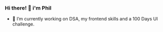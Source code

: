 ### Hi there! 👋 i'm Phil



- 🔭 I’m currently working on DSA, my frontend skills and a 100 Days UI challenge.




